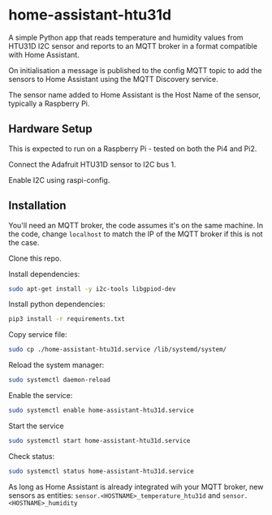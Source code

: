 # home-assistant-htu31d

A simple Python app that reads temperature and humidity values from HTU31D I2C sensor and reports to an MQTT broker in a format compatible with Home Assistant.

On initialisation a message is published to the config MQTT topic to add the sensors to Home Assistant using the MQTT Discovery service.

The sensor name added to Home Assistant is the Host Name of the sensor, typically a Raspberry Pi.

## Hardware Setup

This is expected to run on a Raspberry Pi - tested on both the Pi4 and Pi2.

Connect the Adafruit HTU31D sensor to I2C bus 1.

Enable I2C using raspi-config.

## Installation

You'll need an MQTT broker, the code assumes it's on the same machine. In the code, change `localhost` to match the IP of the MQTT broker if this is not the case.

Clone this repo.

Install dependencies:

```bash
sudo apt-get install -y i2c-tools libgpiod-dev
```

Install python dependencies:

```bash
pip3 install -r requirements.txt
```

Copy service file:
```bash
sudo cp ./home-assistant-htu31d.service /lib/systemd/system/
```

Reload the system manager:
```bash
sudo systemctl daemon-reload
```

Enable the service:
```bash
sudo systemctl enable home-assistant-htu31d.service
```

Start the service
```bash
sudo systemctl start home-assistant-htu31d.service
```

Check status:
```bash
sudo systemctl status home-assistant-htu31d.service
```

As long as Home Assistant is already integrated wih your MQTT broker, new sensors as entities: `sensor.<HOSTNAME>_temperature_htu31d` and `sensor.<HOSTNAME>_humidity`
